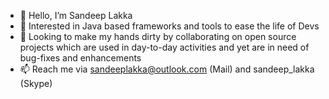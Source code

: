 - 👋 Hello, I’m Sandeep Lakka
- 👀 Interested in Java based frameworks and tools to ease the life of Devs
- 💞️ Looking to make my hands dirty by collaborating on open source projects which are used in day-to-day activities and yet are in need of bug-fixes and enhancements
- 📫 Reach me via sandeeplakka@outlook.com (Mail) and sandeep_lakka (Skype)

<!---
SandeepLakka/SandeepLakka is a ✨ special ✨ repository because its `README.md` (this file) appears on your GitHub profile.
You can click the Preview link to take a look at your changes.
--->
